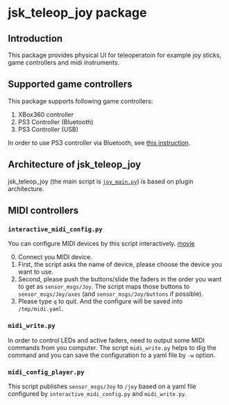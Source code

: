 # jsk_teleop_joy package

## Introduction
This package provides physical UI for teleoperatoin for example joy sticks,
game controllers and midi instruments.

## Supported game controllers
This package supports following game controllers:

1. XBox360 controller
2. PS3 Controller (Bluetooth)
3. PS3 Controller (USB)

In order to use PS3 controller via Bluetooth,
see [this instruction](http://wiki.ros.org/ps3joy/Tutorials/PairingJoystickAndBluetoothDongle).

## Architecture of jsk\_teleop\_joy
jsk\_teleop\_joy (the main script is [`joy_main.py`](scripts/joy_main.py)) is based on plugin architecture.

## MIDI controllers
### `interactive_midi_config.py`
You can configure MIDI devices by this script interactively. [movie](http://www.youtube.com/watch?v=1JOKra7gZVs)

0. Connect you MIDI device.
1. First, the script asks the name of device, please choose the device you want to use.
2. Second, please push the buttons/slide the faders in the order you want to get as `sensor_msgs/Joy`.
The script maps those buttons to `sensor_msgs/Joy/axes` (and `sensor_msgs/Joy/buttons` if possible).
3. Please type `q` to quit. And the configure will be saved into `/tmp/midi.yaml`.

### `midi_write.py`
In order to control LEDs and active faders, need to output some MIDI commands from you computer.
The script `midi_write.py` helps to dig the command and you can save the configuration to a yaml file by `-w` option.

### `midi_config_player.py`
This script publishes `sensor_msgs/Joy` to `/joy` based on a yaml file configured by
`interactive_midi_config.py` and `midi_write.py`.

